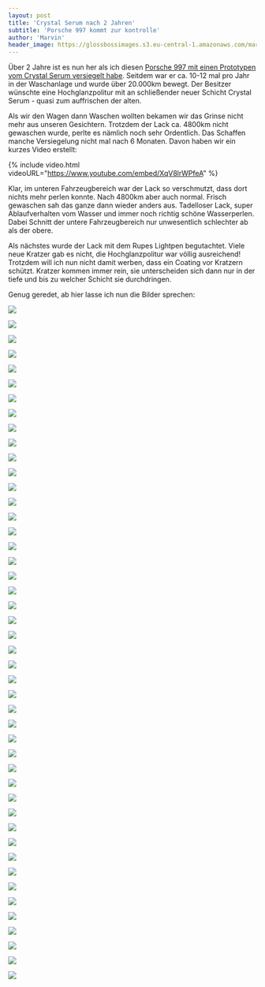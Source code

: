 ```yaml
---
layout: post
title: 'Crystal Serum nach 2 Jahren'
subtitle: 'Porsche 997 kommt zur kontrolle'
author: 'Marvin'
header_image: https://glossbossimages.s3.eu-central-1.amazonaws.com/marvin/997-grau-serum-2/DSC02006.jpg
---
```


Über 2 Jahre ist es nun her als ich diesen [Porsche 997 mit einen Prototypen vom Crystal Serum versiegelt habe](https://glossboss.de/pflegeberichte/porsche-997-grau-crystal-serum-gtechniq/). Seitdem war er ca. 10-12 mal pro Jahr in der Waschanlage und wurde über 20.000km bewegt. Der Besitzer wünschte eine Hochglanzpolitur mit an schließender neuer Schicht Crystal Serum - quasi zum auffrischen der alten.

Als wir den Wagen dann Waschen wollten bekamen wir das Grinse nicht mehr aus unseren Gesichtern. Trotzdem der Lack ca. 4800km nicht gewaschen wurde, perlte es nämlich noch sehr Ordentlich. Das Schaffen manche Versiegelung nicht mal nach 6 Monaten. Davon haben wir ein kurzes Video erstellt:

{% include video.html videoURL="https://www.youtube.com/embed/XqV8lrWPfeA" %}

Klar, im unteren Fahrzeugbereich war der Lack so verschmutzt, dass dort nichts mehr perlen konnte. Nach 4800km aber auch normal. Frisch gewaschen sah das ganze dann wieder anders aus. Tadelloser Lack, super Ablaufverhalten vom Wasser und immer noch richtig schöne Wasserperlen. Dabei Schnitt der untere Fahrzeugbereich nur unwesentlich schlechter ab als der obere.

Als nächstes wurde der Lack mit dem Rupes Lightpen begutachtet. Viele neue Kratzer gab es nicht, die Hochglanzpolitur war völlig ausreichend! Trotzdem will ich nun nicht damit werben, dass ein Coating vor Kratzern schützt. Kratzer kommen immer rein, sie unterscheiden sich dann nur in der tiefe und bis zu welcher Schicht sie durchdringen.


Genug geredet, ab hier lasse ich nun die Bilder sprechen:

![](https://glossbossimages.s3.eu-central-1.amazonaws.com/marvin/997-grau-serum-2/DSC01950.jpg)

![](https://glossbossimages.s3.eu-central-1.amazonaws.com/marvin/997-grau-serum-2/DSC01951.jpg)

![](https://glossbossimages.s3.eu-central-1.amazonaws.com/marvin/997-grau-serum-2/DSC01952.jpg)

![](https://glossbossimages.s3.eu-central-1.amazonaws.com/marvin/997-grau-serum-2/DSC01953.jpg)

![](https://glossbossimages.s3.eu-central-1.amazonaws.com/marvin/997-grau-serum-2/DSC01954.jpg)

![](https://glossbossimages.s3.eu-central-1.amazonaws.com/marvin/997-grau-serum-2/DSC01956.jpg)

![](https://glossbossimages.s3.eu-central-1.amazonaws.com/marvin/997-grau-serum-2/DSC01958.jpg)

![](https://glossbossimages.s3.eu-central-1.amazonaws.com/marvin/997-grau-serum-2/DSC01960.jpg)

![](https://glossbossimages.s3.eu-central-1.amazonaws.com/marvin/997-grau-serum-2/DSC01961.jpg)

![](https://glossbossimages.s3.eu-central-1.amazonaws.com/marvin/997-grau-serum-2/DSC01962.jpg)

![](https://glossbossimages.s3.eu-central-1.amazonaws.com/marvin/997-grau-serum-2/DSC01967.jpg)

![](https://glossbossimages.s3.eu-central-1.amazonaws.com/marvin/997-grau-serum-2/DSC01968.jpg)

![](https://glossbossimages.s3.eu-central-1.amazonaws.com/marvin/997-grau-serum-2/DSC01970.jpg)

![](https://glossbossimages.s3.eu-central-1.amazonaws.com/marvin/997-grau-serum-2/DSC01971.jpg)

![](https://glossbossimages.s3.eu-central-1.amazonaws.com/marvin/997-grau-serum-2/DSC01972.jpg)

![](https://glossbossimages.s3.eu-central-1.amazonaws.com/marvin/997-grau-serum-2/DSC01973.jpg)

![](https://glossbossimages.s3.eu-central-1.amazonaws.com/marvin/997-grau-serum-2/DSC01975.jpg)

![](https://glossbossimages.s3.eu-central-1.amazonaws.com/marvin/997-grau-serum-2/DSC01976.jpg)

![](https://glossbossimages.s3.eu-central-1.amazonaws.com/marvin/997-grau-serum-2/DSC01977.jpg)

![](https://glossbossimages.s3.eu-central-1.amazonaws.com/marvin/997-grau-serum-2/DSC01979.jpg)

![](https://glossbossimages.s3.eu-central-1.amazonaws.com/marvin/997-grau-serum-2/DSC01980.jpg)

![](https://glossbossimages.s3.eu-central-1.amazonaws.com/marvin/997-grau-serum-2/DSC01981.jpg)

![](https://glossbossimages.s3.eu-central-1.amazonaws.com/marvin/997-grau-serum-2/DSC01987.jpg)

![](https://glossbossimages.s3.eu-central-1.amazonaws.com/marvin/997-grau-serum-2/DSC01989.jpg)

![](https://glossbossimages.s3.eu-central-1.amazonaws.com/marvin/997-grau-serum-2/DSC01990.jpg)

![](https://glossbossimages.s3.eu-central-1.amazonaws.com/marvin/997-grau-serum-2/DSC01993.jpg)

![](https://glossbossimages.s3.eu-central-1.amazonaws.com/marvin/997-grau-serum-2/DSC01996.jpg)

![](https://glossbossimages.s3.eu-central-1.amazonaws.com/marvin/997-grau-serum-2/DSC01997.jpg)

![](https://glossbossimages.s3.eu-central-1.amazonaws.com/marvin/997-grau-serum-2/DSC01999.jpg)

![](https://glossbossimages.s3.eu-central-1.amazonaws.com/marvin/997-grau-serum-2/DSC02020.jpg)

![](https://glossbossimages.s3.eu-central-1.amazonaws.com/marvin/997-grau-serum-2/DSC02021.jpg)

![](https://glossbossimages.s3.eu-central-1.amazonaws.com/marvin/997-grau-serum-2/DSC02022.jpg)

![](https://glossbossimages.s3.eu-central-1.amazonaws.com/marvin/997-grau-serum-2/DSC02039.jpg)

![](https://glossbossimages.s3.eu-central-1.amazonaws.com/marvin/997-grau-serum-2/DSC02023.jpg)

![](https://glossbossimages.s3.eu-central-1.amazonaws.com/marvin/997-grau-serum-2/DSC02029.jpg)

![](https://glossbossimages.s3.eu-central-1.amazonaws.com/marvin/997-grau-serum-2/DSC02030.jpg)

![](https://glossbossimages.s3.eu-central-1.amazonaws.com/marvin/997-grau-serum-2/DSC02031.jpg)

![](https://glossbossimages.s3.eu-central-1.amazonaws.com/marvin/997-grau-serum-2/DSC02033.jpg)

![](https://glossbossimages.s3.eu-central-1.amazonaws.com/marvin/997-grau-serum-2/DSC02003.jpg)

![](https://glossbossimages.s3.eu-central-1.amazonaws.com/marvin/997-grau-serum-2/DSC02005.jpg)

![](https://glossbossimages.s3.eu-central-1.amazonaws.com/marvin/997-grau-serum-2/DSC02006.jpg)

![](https://glossbossimages.s3.eu-central-1.amazonaws.com/marvin/997-grau-serum-2/DSC02008.jpg)

![](https://glossbossimages.s3.eu-central-1.amazonaws.com/marvin/997-grau-serum-2/DSC02010.jpg)

![](https://glossbossimages.s3.eu-central-1.amazonaws.com/marvin/997-grau-serum-2/DSC02013.jpg)

![](https://glossbossimages.s3.eu-central-1.amazonaws.com/marvin/997-grau-serum-2/DSC02016.jpg)

![](https://glossbossimages.s3.eu-central-1.amazonaws.com/marvin/997-grau-serum-2/DSC02000.jpg)
